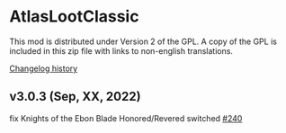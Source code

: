 # AtlasLootClassic

This mod is distributed under Version 2 of the GPL.  A copy of the GPL is included in this zip file with links to non-english translations.

[Changelog history](https://github.com/Hoizame/AtlasLootClassic/blob/master/AtlasLootClassic/Documentation/Release_Notes.md)

## v3.0.3 (Sep, XX, 2022)

fix Knights of the Ebon Blade Honored/Revered switched [#240](https://github.com/Hoizame/AtlasLootClassic/issues/240)
